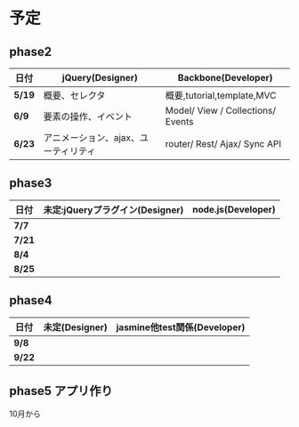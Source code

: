 # 予定

## phase2

日付 | jQuery(Designer) | Backbone(Developer)
--- | --- | ---
**5/19** | 概要、セレクタ | 概要,tutorial,template,MVC
**6/9**  | 要素の操作、イベント | Model/ View / Collections/ Events
**6/23** | アニメーション、ajax、ユーティリティ | router/ Rest/ Ajax/ Sync API


## phase3

日付 | 未定:jQueryプラグイン(Designer) | node.js(Developer)
--- | --- | ---
**7/7** | | 
**7/21** | | 
**8/4** | | 
**8/25** | | 


## phase4

日付 | 未定(Designer) | jasmine他test関係(Developer)
--- | --- | ---
**9/8** | | 
**9/22** | | 

## phase5 アプリ作り

10月から


